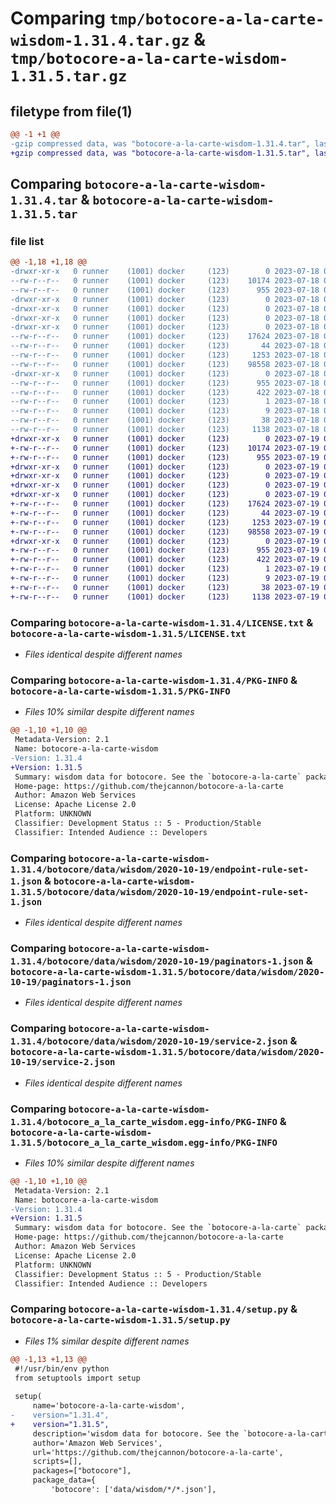 # Comparing `tmp/botocore-a-la-carte-wisdom-1.31.4.tar.gz` & `tmp/botocore-a-la-carte-wisdom-1.31.5.tar.gz`

## filetype from file(1)

```diff
@@ -1 +1 @@
-gzip compressed data, was "botocore-a-la-carte-wisdom-1.31.4.tar", last modified: Tue Jul 18 01:55:39 2023, max compression
+gzip compressed data, was "botocore-a-la-carte-wisdom-1.31.5.tar", last modified: Wed Jul 19 02:44:20 2023, max compression
```

## Comparing `botocore-a-la-carte-wisdom-1.31.4.tar` & `botocore-a-la-carte-wisdom-1.31.5.tar`

### file list

```diff
@@ -1,18 +1,18 @@
-drwxr-xr-x   0 runner    (1001) docker     (123)        0 2023-07-18 01:55:39.320345 botocore-a-la-carte-wisdom-1.31.4/
--rw-r--r--   0 runner    (1001) docker     (123)    10174 2023-07-18 01:55:39.000000 botocore-a-la-carte-wisdom-1.31.4/LICENSE.txt
--rw-r--r--   0 runner    (1001) docker     (123)      955 2023-07-18 01:55:39.320345 botocore-a-la-carte-wisdom-1.31.4/PKG-INFO
-drwxr-xr-x   0 runner    (1001) docker     (123)        0 2023-07-18 01:55:39.316344 botocore-a-la-carte-wisdom-1.31.4/botocore/
-drwxr-xr-x   0 runner    (1001) docker     (123)        0 2023-07-18 01:55:39.316344 botocore-a-la-carte-wisdom-1.31.4/botocore/data/
-drwxr-xr-x   0 runner    (1001) docker     (123)        0 2023-07-18 01:55:39.316344 botocore-a-la-carte-wisdom-1.31.4/botocore/data/wisdom/
-drwxr-xr-x   0 runner    (1001) docker     (123)        0 2023-07-18 01:55:39.320345 botocore-a-la-carte-wisdom-1.31.4/botocore/data/wisdom/2020-10-19/
--rw-r--r--   0 runner    (1001) docker     (123)    17624 2023-07-18 01:54:50.000000 botocore-a-la-carte-wisdom-1.31.4/botocore/data/wisdom/2020-10-19/endpoint-rule-set-1.json
--rw-r--r--   0 runner    (1001) docker     (123)       44 2023-07-18 01:54:50.000000 botocore-a-la-carte-wisdom-1.31.4/botocore/data/wisdom/2020-10-19/examples-1.json
--rw-r--r--   0 runner    (1001) docker     (123)     1253 2023-07-18 01:54:50.000000 botocore-a-la-carte-wisdom-1.31.4/botocore/data/wisdom/2020-10-19/paginators-1.json
--rw-r--r--   0 runner    (1001) docker     (123)    98558 2023-07-18 01:54:50.000000 botocore-a-la-carte-wisdom-1.31.4/botocore/data/wisdom/2020-10-19/service-2.json
-drwxr-xr-x   0 runner    (1001) docker     (123)        0 2023-07-18 01:55:39.320345 botocore-a-la-carte-wisdom-1.31.4/botocore_a_la_carte_wisdom.egg-info/
--rw-r--r--   0 runner    (1001) docker     (123)      955 2023-07-18 01:55:39.000000 botocore-a-la-carte-wisdom-1.31.4/botocore_a_la_carte_wisdom.egg-info/PKG-INFO
--rw-r--r--   0 runner    (1001) docker     (123)      422 2023-07-18 01:55:39.000000 botocore-a-la-carte-wisdom-1.31.4/botocore_a_la_carte_wisdom.egg-info/SOURCES.txt
--rw-r--r--   0 runner    (1001) docker     (123)        1 2023-07-18 01:55:39.000000 botocore-a-la-carte-wisdom-1.31.4/botocore_a_la_carte_wisdom.egg-info/dependency_links.txt
--rw-r--r--   0 runner    (1001) docker     (123)        9 2023-07-18 01:55:39.000000 botocore-a-la-carte-wisdom-1.31.4/botocore_a_la_carte_wisdom.egg-info/top_level.txt
--rw-r--r--   0 runner    (1001) docker     (123)       38 2023-07-18 01:55:39.320345 botocore-a-la-carte-wisdom-1.31.4/setup.cfg
--rw-r--r--   0 runner    (1001) docker     (123)     1138 2023-07-18 01:55:39.000000 botocore-a-la-carte-wisdom-1.31.4/setup.py
+drwxr-xr-x   0 runner    (1001) docker     (123)        0 2023-07-19 02:44:20.239570 botocore-a-la-carte-wisdom-1.31.5/
+-rw-r--r--   0 runner    (1001) docker     (123)    10174 2023-07-19 02:44:20.000000 botocore-a-la-carte-wisdom-1.31.5/LICENSE.txt
+-rw-r--r--   0 runner    (1001) docker     (123)      955 2023-07-19 02:44:20.239570 botocore-a-la-carte-wisdom-1.31.5/PKG-INFO
+drwxr-xr-x   0 runner    (1001) docker     (123)        0 2023-07-19 02:44:20.239570 botocore-a-la-carte-wisdom-1.31.5/botocore/
+drwxr-xr-x   0 runner    (1001) docker     (123)        0 2023-07-19 02:44:20.239570 botocore-a-la-carte-wisdom-1.31.5/botocore/data/
+drwxr-xr-x   0 runner    (1001) docker     (123)        0 2023-07-19 02:44:20.239570 botocore-a-la-carte-wisdom-1.31.5/botocore/data/wisdom/
+drwxr-xr-x   0 runner    (1001) docker     (123)        0 2023-07-19 02:44:20.239570 botocore-a-la-carte-wisdom-1.31.5/botocore/data/wisdom/2020-10-19/
+-rw-r--r--   0 runner    (1001) docker     (123)    17624 2023-07-19 02:43:32.000000 botocore-a-la-carte-wisdom-1.31.5/botocore/data/wisdom/2020-10-19/endpoint-rule-set-1.json
+-rw-r--r--   0 runner    (1001) docker     (123)       44 2023-07-19 02:43:32.000000 botocore-a-la-carte-wisdom-1.31.5/botocore/data/wisdom/2020-10-19/examples-1.json
+-rw-r--r--   0 runner    (1001) docker     (123)     1253 2023-07-19 02:43:32.000000 botocore-a-la-carte-wisdom-1.31.5/botocore/data/wisdom/2020-10-19/paginators-1.json
+-rw-r--r--   0 runner    (1001) docker     (123)    98558 2023-07-19 02:43:32.000000 botocore-a-la-carte-wisdom-1.31.5/botocore/data/wisdom/2020-10-19/service-2.json
+drwxr-xr-x   0 runner    (1001) docker     (123)        0 2023-07-19 02:44:20.239570 botocore-a-la-carte-wisdom-1.31.5/botocore_a_la_carte_wisdom.egg-info/
+-rw-r--r--   0 runner    (1001) docker     (123)      955 2023-07-19 02:44:20.000000 botocore-a-la-carte-wisdom-1.31.5/botocore_a_la_carte_wisdom.egg-info/PKG-INFO
+-rw-r--r--   0 runner    (1001) docker     (123)      422 2023-07-19 02:44:20.000000 botocore-a-la-carte-wisdom-1.31.5/botocore_a_la_carte_wisdom.egg-info/SOURCES.txt
+-rw-r--r--   0 runner    (1001) docker     (123)        1 2023-07-19 02:44:20.000000 botocore-a-la-carte-wisdom-1.31.5/botocore_a_la_carte_wisdom.egg-info/dependency_links.txt
+-rw-r--r--   0 runner    (1001) docker     (123)        9 2023-07-19 02:44:20.000000 botocore-a-la-carte-wisdom-1.31.5/botocore_a_la_carte_wisdom.egg-info/top_level.txt
+-rw-r--r--   0 runner    (1001) docker     (123)       38 2023-07-19 02:44:20.239570 botocore-a-la-carte-wisdom-1.31.5/setup.cfg
+-rw-r--r--   0 runner    (1001) docker     (123)     1138 2023-07-19 02:44:20.000000 botocore-a-la-carte-wisdom-1.31.5/setup.py
```

### Comparing `botocore-a-la-carte-wisdom-1.31.4/LICENSE.txt` & `botocore-a-la-carte-wisdom-1.31.5/LICENSE.txt`

 * *Files identical despite different names*

### Comparing `botocore-a-la-carte-wisdom-1.31.4/PKG-INFO` & `botocore-a-la-carte-wisdom-1.31.5/PKG-INFO`

 * *Files 10% similar despite different names*

```diff
@@ -1,10 +1,10 @@
 Metadata-Version: 2.1
 Name: botocore-a-la-carte-wisdom
-Version: 1.31.4
+Version: 1.31.5
 Summary: wisdom data for botocore. See the `botocore-a-la-carte` package for more info.
 Home-page: https://github.com/thejcannon/botocore-a-la-carte
 Author: Amazon Web Services
 License: Apache License 2.0
 Platform: UNKNOWN
 Classifier: Development Status :: 5 - Production/Stable
 Classifier: Intended Audience :: Developers
```

### Comparing `botocore-a-la-carte-wisdom-1.31.4/botocore/data/wisdom/2020-10-19/endpoint-rule-set-1.json` & `botocore-a-la-carte-wisdom-1.31.5/botocore/data/wisdom/2020-10-19/endpoint-rule-set-1.json`

 * *Files identical despite different names*

### Comparing `botocore-a-la-carte-wisdom-1.31.4/botocore/data/wisdom/2020-10-19/paginators-1.json` & `botocore-a-la-carte-wisdom-1.31.5/botocore/data/wisdom/2020-10-19/paginators-1.json`

 * *Files identical despite different names*

### Comparing `botocore-a-la-carte-wisdom-1.31.4/botocore/data/wisdom/2020-10-19/service-2.json` & `botocore-a-la-carte-wisdom-1.31.5/botocore/data/wisdom/2020-10-19/service-2.json`

 * *Files identical despite different names*

### Comparing `botocore-a-la-carte-wisdom-1.31.4/botocore_a_la_carte_wisdom.egg-info/PKG-INFO` & `botocore-a-la-carte-wisdom-1.31.5/botocore_a_la_carte_wisdom.egg-info/PKG-INFO`

 * *Files 10% similar despite different names*

```diff
@@ -1,10 +1,10 @@
 Metadata-Version: 2.1
 Name: botocore-a-la-carte-wisdom
-Version: 1.31.4
+Version: 1.31.5
 Summary: wisdom data for botocore. See the `botocore-a-la-carte` package for more info.
 Home-page: https://github.com/thejcannon/botocore-a-la-carte
 Author: Amazon Web Services
 License: Apache License 2.0
 Platform: UNKNOWN
 Classifier: Development Status :: 5 - Production/Stable
 Classifier: Intended Audience :: Developers
```

### Comparing `botocore-a-la-carte-wisdom-1.31.4/setup.py` & `botocore-a-la-carte-wisdom-1.31.5/setup.py`

 * *Files 1% similar despite different names*

```diff
@@ -1,13 +1,13 @@
 #!/usr/bin/env python
 from setuptools import setup
 
 setup(
     name='botocore-a-la-carte-wisdom',
-    version="1.31.4",
+    version="1.31.5",
     description='wisdom data for botocore. See the `botocore-a-la-carte` package for more info.',
     author='Amazon Web Services',
     url='https://github.com/thejcannon/botocore-a-la-carte',
     scripts=[],
     packages=["botocore"],
     package_data={
         'botocore': ['data/wisdom/*/*.json'],
```

